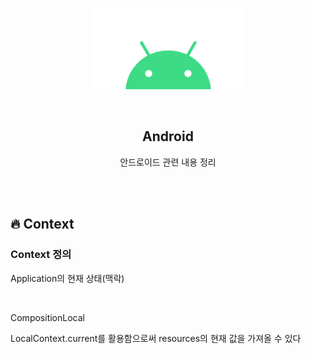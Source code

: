 <div align="center">
  <p>
    <img src="../README.assets/android.png">
  </p>
  <br>
  <h2>Android</h2>
  <p>안드로이드 관련 내용 정리</p>
  <br>
  <br>
</div>


## 🔥 Context

### Context 정의

Application의 현재 상태(맥락)

<br>

CompositionLocal

LocalContext.current를 활용함으로써 resources의 현재 값을 가져올 수 있다
